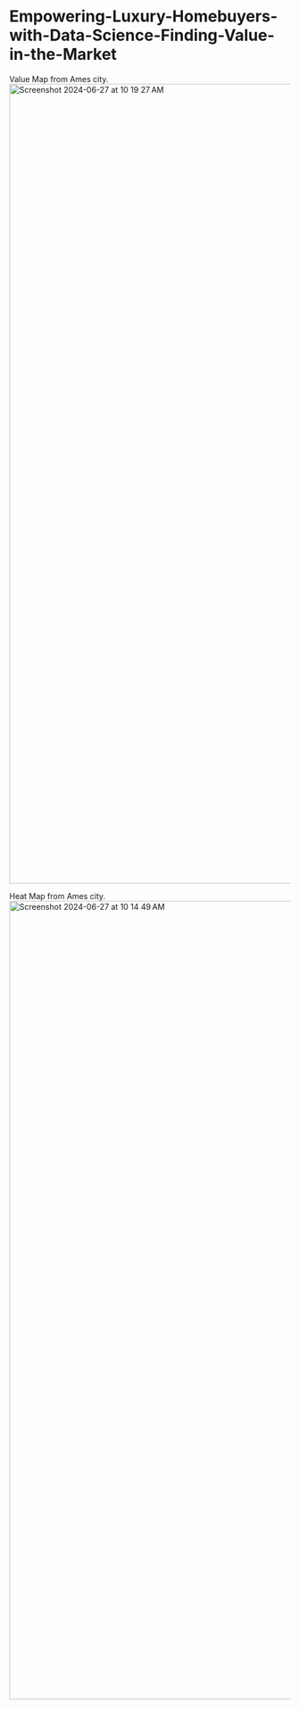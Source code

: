 # Empowering-Luxury-Homebuyers-with-Data-Science-Finding-Value-in-the-Market

Value Map from Ames city.
<img width="1433" alt="Screenshot 2024-06-27 at 10 19 27 AM" src="https://github.com/DanielaBalaniuc/Empowering-Luxury-Homebuyers-with-Data-Science-Finding-Value-in-the-Market/assets/81599971/4c383914-3359-4d54-ba70-abc56f575946">







Heat Map from Ames city.
<img width="1431" alt="Screenshot 2024-06-27 at 10 14 49 AM" src="https://github.com/DanielaBalaniuc/Empowering-Luxury-Homebuyers-with-Data-Science-Finding-Value-in-the-Market/assets/81599971/0526495f-173d-4c28-a3bd-71d8b86abaa5">
